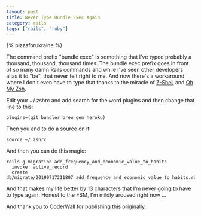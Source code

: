 ```yaml
---
layout: post
title: Never Type Bundle Exec Again
category: rails
tags: ["rails", "ruby"]
---
```

{% pizzaforukraine  %}

The command prefix "bundle exec" is something that I've typed probably a thousand, thousand, thousand times.  The bundle exec prefix goes in front of so many damn Rails commands and while I've seen other developers alias it to "be", that never felt right to me.  And now there's a workaround where I don't even have to type that thanks to the miracle of [Z-Shell](https://en.wikipedia.org/wiki/Z_shell) and [Oh My Zsh](https://ohmyz.sh/).  

Edit your ~/.zshrc and add search for the word plugins and then change that line to this:

    plugins=(git bundler brew gem heroku)

Then you and to do a source on it:

    source ~/.zshrc

And then you can do this magic:

    rails g migration add_frequency_and_economic_value_to_habits
      invoke  active_record
      create    db/migrate/20190717211807_add_frequency_and_economic_value_to_habits.rb
      
And that makes my life better by 13 characters that I'm never going to have to type again.  Honest to the FSM, I'm mildly aroused right now ...

And thank you to [CoderWall](https://coderwall.com/p/weixga/no-more-bundle-exec-with-oh-my-zsh) for publishing this originally.